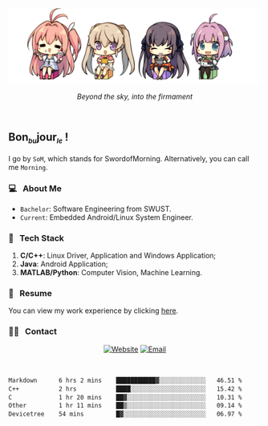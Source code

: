 <img src="./pic/Aokana.png">
<p align="center"><em>Beyond the sky, into the firmament</em></p>

<br/>

## Bon<sub><em><font size=2>bu</font></em></sub>jour<sub><em><font size=2>le</font></em></sub> !

I go by `SoM`, which stands for SwordofMorning. Alternatively, you can call me `Morning`.

### 💻 &nbsp; About Me

- `Bachelor`: Software Engineering from SWUST.
- `Current`: Embedded Android/Linux System Engineer.

### 🔧 &nbsp; Tech Stack

1. **C/C++**: Linux Driver, Application and Windows Application;
2. **Java**: Android Application;
3. **MATLAB/Python**: Computer Vision, Machine Learning.

### 📝 &nbsp; Resume

You can view my work experience by clicking <a href="https://swordofmorning.com/index.php/contact/">here</a>.

### 🤝🏻 &nbsp; Contact

<p align="center">
<a href="https://swordofmorning.com/"><img alt="Website" src="https://img.shields.io/badge/Website-swordofmorning.com-blue?style=flat-square&logo=google-chrome"></a>
<a href="mailto:master@xiaojintao.email
"><img alt="Email" src="https://img.shields.io/badge/Email-master@xiaojintao.email-blue?style=flat-square&logo=gmail"></a>
</p>

<br/>

<!--START_SECTION:waka-->

```txt
Markdown      6 hrs 2 mins    ███████████▓░░░░░░░░░░░░░   46.51 %
C++           2 hrs           ████░░░░░░░░░░░░░░░░░░░░░   15.42 %
C             1 hr 20 mins    ██▓░░░░░░░░░░░░░░░░░░░░░░   10.31 %
Other         1 hr 11 mins    ██▒░░░░░░░░░░░░░░░░░░░░░░   09.14 %
Devicetree    54 mins         █▓░░░░░░░░░░░░░░░░░░░░░░░   06.97 %
```

<!--END_SECTION:waka-->
